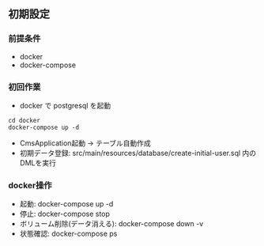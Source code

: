 ## 初期設定

### 前提条件

- docker
- docker-compose

### 初回作業

- docker で postgresql を起動

~~~
cd docker
docker-compose up -d
~~~
- CmsApplication起動 -> テーブル自動作成
- 初期データ登録: src/main/resources/database/create-initial-user.sql 内のDMLを実行


### docker操作
- 起動: docker-compose up -d
- 停止: docker-compose stop
- ボリューム削除(データ消える): docker-compose down -v
- 状態確認: docker-compose ps
